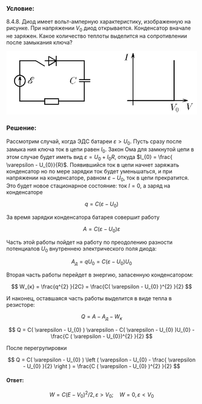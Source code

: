###  Условие:

$8.4.8.$ Диод имеет вольт-амперную характеристику, изображенную на рисунке. При напряжении $V_0$ диод открывается. Конденсатор вначале не заряжен. Какое количество теплоты выделится на сопротивлении после замыкания ключа?

![К задаче $8.4.8$|909x302, 67%](../../img/8.4.8/8.4.8.png)

###  Решение:

Рассмотрим случай, когда ЭДС батареи $\varepsilon > U_{0}$. Пусть сразу после замыка ния ключа ток в цепи равен $I_0$. Закон Ома для замкнутой цепи в этом случае будет иметь вид $\varepsilon = U_{0} + I_{0}R$, откуда $I_{0} = \frac{ \varepsilon - U_{0}}{R}$. Появившийся ток в цепи начнет заряжать конденсатор но по мере зарядки ток будет уменьшаться, и при напряжении на конденсаторе, равном $\varepsilon - U_{0}$, ток в цепи прекратится. Это будет новое стационарное состояние: ток $I=0$, а заряд на конденсаторе

$$
q = C( \varepsilon - U_{0} )
$$

За время зарядки конденсатора батарея совершит работу

$$
A = C( \varepsilon - U_{0}) \varepsilon
$$

Часть этой работы пойдет на работу по преодолению разности потенциалов $U_0$ внутреннею электрического поля диода:

$$
A_{д} = qU_{0} = C( \varepsilon - U_{0})U_{0}
$$

Вторая часть работы перейдет в энергию, запасенную конденсатором:

$$
W_{к} = \frac{q^{2} }{2C} = \frac{C( \varepsilon - U_{0} )^{2} }{2}
$$

И наконец, оставшаяся часть работы выделится в виде тепла в резисторе:

$$
Q = A - A_{д} - W_{к}
$$

$$
Q = C( \varepsilon - U_{0} ) \varepsilon - C( \varepsilon - U_{0} )U_{0} - \frac{C ( \varepsilon - U_{0})^{2} }{2}
$$

После перегрупировки

$$
Q = C( \varepsilon - U_{0} ) \left ( \varepsilon - U_{0} - \frac{ \varepsilon - U_{0} }{2} \right ) = \frac{C ( \varepsilon - U_{0} )^{2} }{2}
$$

#### Ответ:

$$
W=C({E}-V_0)^2/2, \varepsilon>V_0;\quad W=0, \varepsilon < V_0
$$